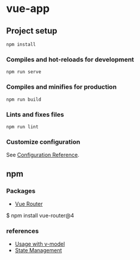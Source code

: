 # vue-app

## Project setup
```
npm install
```

### Compiles and hot-reloads for development
```
npm run serve
```

### Compiles and minifies for production
```
npm run build
```

### Lints and fixes files
```
npm run lint
```

### Customize configuration
See [Configuration Reference](https://cli.vuejs.org/config/).


## npm

### Packages
- [Vue Router](https://router.vuejs.org/)

$ npm install vue-router@4

### references
- [Usage with v-model](https://vuejs.org/guide/components/events.html#usage-with-v-model)
- [State Management](https://vuejs.org/guide/scaling-up/state-management.html)
